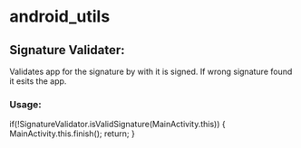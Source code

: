 # android_utils
## Signature Validater: 
Validates app for the signature by with it is signed. If wrong signature found it esits the app.

### Usage:
if(!SignatureValidator.isValidSignature(MainActivity.this)) {
	MainActivity.this.finish();
	return;
  }
